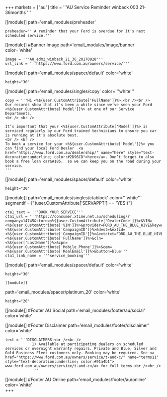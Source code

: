 +++
markets = ["au"]
title = '''AU Service Reminder winback 003 21-36months '''

[[module]]
path='email_modules/preheader'

	preheader='''A reminder that your Ford is overdue for it’s next scheduled service.'''


[[module]] #Banner Image
path='email_modules/image/banner'
color='white'

	image = '''AU_edm2_winback_21_36_20170928'''
	url_link = '''https://www.ford.com.au/owners/service/'''
    
[[module]]
path='email_modules/spacer/default'
color='white'

	height="30"
    
[[module]]
path='email_modules/singles/copy'
color='''white'''

	copy = '''Hi <%${user.CustomAttribute['FullName']}%>,<br /><br />
    Our records show that it’s been a while since we’ve seen your Ford <%${user.CustomAttribute['Model']}%> at one of our Service Departments.
    <br /> <br />

    It’s important that your <%${user.CustomAttribute['Model']}%> is serviced regularly by our Ford trained technicians to ensure you car is running at it’s absolute best.
    <br /> <br />
    To book a service for your <%${user.CustomAttribute['Model']}%> you can find your local Ford Dealer  <a href="https://www.ford.com.au/dealership/" name="here" style="text-decoration:underline; color:#2D96CD">here</a>. Don’t forget to also book a free loan car&#185;  so we can keep you on the road during your service.
    '''

[[module]]
path='email_modules/spacer/default'
color='white'

	height="30"
    
[[module]]
path='email_modules/singles/ctablock'
color='''white'''
segmentif = ["(user.CustomAttribute['SERVAPPT'] == 'YES')"]

	cta1_text = '''BOOK YOUR SERVICE'''
	cta1_url = '''https://consumer.xtime.net.au/scheduling/?company=14745&store=<%${user.CustomAttribute['DealerCode']}%>&VIN=<%${user.CustomAttribute['VIN']}%>&provider=FORD_AU_THE_BLUE_HIVE&keyword=<%${user.CustomAttribute['CampaignID']}%>&dest=&extid=<%${user.CustomAttribute['CampaignID']}%>&extctxt=FORD_AU_THE_BLUE_HIVE&cfn=<%${user.CustomAttribute['FullName']}%>&cln=<%${user['LastName']}%>&cpn=<%${user.CustomAttribute['Mobile_Phone']}%>&cem=<%${user.CustomAttribute['RealEmail']}%>&button=blue'''
	cta1_link_name = '''service_booking'''
    
[[module]]
path='email_modules/spacer/default'
color='white'

	height="30"
    
    [[module]]
path='email_modules/spacer/platinum_20'
color='white'

	height="20"
    


[[module]] #Footer AU Social
path='email_modules/footer/au/social'
color='white'

[[module]] #Footer Disclaimer 
path='email_modules/footer/disclaimer'
color='white'

	text = '''DISCLAIMERS:<br /><br />
				1) Available at participating dealers on scheduled services or overnight warranty repairs. Private and Blue, Silver and Gold Business Fleet customers only. Booking may be required. See <a href="https://www.ford.com.au/owners/service/t-and-c/" name="terms11" style="text-decoration:underline; color:#91a4b1"> www.ford.com.au/owners/service/t-and-c</a> for full terms.<br /><br />
                '''

[[module]] #Footer AU Online
path='email_modules/footer/au/online'
color='white'    
+++